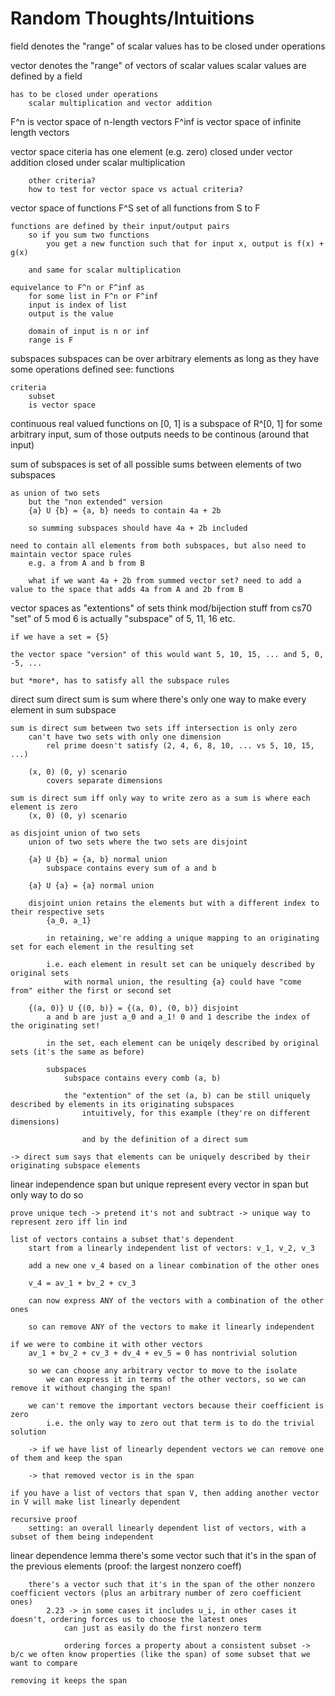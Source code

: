 # Random Thoughts/Intuitions
field denotes the "range" of scalar values
	has to be closed under operations

vector denotes the "range" of vectors of scalar values
	scalar values are defined by a field

	has to be closed under operations
		scalar multiplication and vector addition

F^n is vector space of n-length vectors
F^inf is vector space of infinite length vectors

vector space
	citeria
		has one element (e.g. zero)
		closed under vector addition
		closed under scalar multiplication

		other criteria?
		how to test for vector space vs actual criteria?

vector space of functions F^S
	set of all functions from S to F

	functions are defined by their input/output pairs
		so if you sum two functions
			you get a new function such that for input x, output is f(x) + g(x)

		and same for scalar multiplication

	equivelance to F^n or F^inf as
		for some list in F^n or F^inf
		input is index of list
		output is the value

		domain of input is n or inf
		range is F

subspaces
	subspaces can be over arbitrary elements
		as long as they have some operations defined
			see: functions

	criteria
		subset
		is vector space

continuous real valued functions on [0, 1] is a subspace of R^[0, 1]
	for some arbitrary input, sum of those outputs needs to be continous (around that input)

sum of subspaces
	is set of all possible sums between elements of two subspaces

	as union of two sets
		but the "non extended" version
		{a} U {b} = {a, b} needs to contain 4a + 2b

		so summing subspaces should have 4a + 2b included

	need to contain all elements from both subspaces, but also need to maintain vector space rules
		e.g. a from A and b from B

		what if we want 4a + 2b from summed vector set? need to add a value to the space that adds 4a from A and 2b from B

vector spaces as "extentions" of sets
	think mod/bijection stuff from cs70
		"set" of 5 mod 6 is actually "subspace" of 5, 11, 16 etc.

	if we have a set = {5}

	the vector space "version" of this would want 5, 10, 15, ... and 5, 0, -5, ...

	but *more*, has to satisfy all the subspace rules

direct sum
	direct sum is sum where there's only one way to make every element in sum subspace

	sum is direct sum between two sets iff intersection is only zero
		can't have two sets with only one dimension
			rel prime doesn't satisfy (2, 4, 6, 8, 10, ... vs 5, 10, 15, ...)

		(x, 0) (0, y) scenario
			covers separate dimensions

	sum is direct sum iff only way to write zero as a sum is where each element is zero
		(x, 0) (0, y) scenario

	as disjoint union of two sets
		union of two sets where the two sets are disjoint

		{a} U {b} = {a, b} normal union
			subspace contains every sum of a and b

		{a} U {a} = {a} normal union

		disjoint union retains the elements but with a different index to their respective sets
			{a_0, a_1}

			in retaining, we're adding a unique mapping to an originating set for each element in the resulting set

			i.e. each element in result set can be uniquely described by original sets
				with normal union, the resulting {a} could have "come from" either the first or second set

		{(a, 0)} U {(0, b)} = {(a, 0), (0, b)} disjoint
			a and b are just a_0 and a_1! 0 and 1 describe the index of the originating set!

			in the set, each element can be uniqely described by original sets (it's the same as before)

			subspaces
				subspace contains every comb (a, b)

				the "extention" of the set (a, b) can be still uniquely described by elements in its originating subspaces
					intuitively, for this example (they're on different dimensions)

					and by the definition of a direct sum

	-> direct sum says that elements can be uniquely described by their originating subspace elements

linear independence
	span but unique
		represent every vector in span but only way to do so 

	prove unique tech -> pretend it's not and subtract -> unique way to represent zero iff lin ind

	list of vectors contains a subset that's dependent
		start from a linearly independent list of vectors: v_1, v_2, v_3

		add a new one v_4 based on a linear combination of the other ones

		v_4 = av_1 + bv_2 + cv_3

		can now express ANY of the vectors with a combination of the other ones

		so can remove ANY of the vectors to make it linearly independent

	if we were to combine it with other vectors
		av_1 + bv_2 + cv_3 + dv_4 + ev_5 = 0 has nontrivial solution

		so we can choose any arbitrary vector to move to the isolate
			we can express it in terms of the other vectors, so we can remove it without changing the span!

		we can't remove the important vectors because their coefficient is zero
			i.e. the only way to zero out that term is to do the trivial solution

		-> if we have list of linearly dependent vectors we can remove one of them and keep the span
		
		-> that removed vector is in the span

	if you have a list of vectors that span V, then adding another vector in V will make list linearly dependent

	recursive proof
		setting: an overall linearly dependent list of vectors, with a subset of them being independent

linear dependence lemma
	there's some vector such that it's in the span of the previous elements
		(proof: the largest nonzero coeff)

		there's a vector such that it's in the span of the other nonzero coefficient vectors (plus an arbitrary number of zero coefficient ones)
			2.23 -> in some cases it includes u_i, in other cases it doesn't, ordering forces us to choose the latest ones
				can just as easily do the first nonzero term

				ordering forces a property about a consistent subset -> b/c we often know properties (like the span) of some subset that we want to compare

	removing it keeps the span
